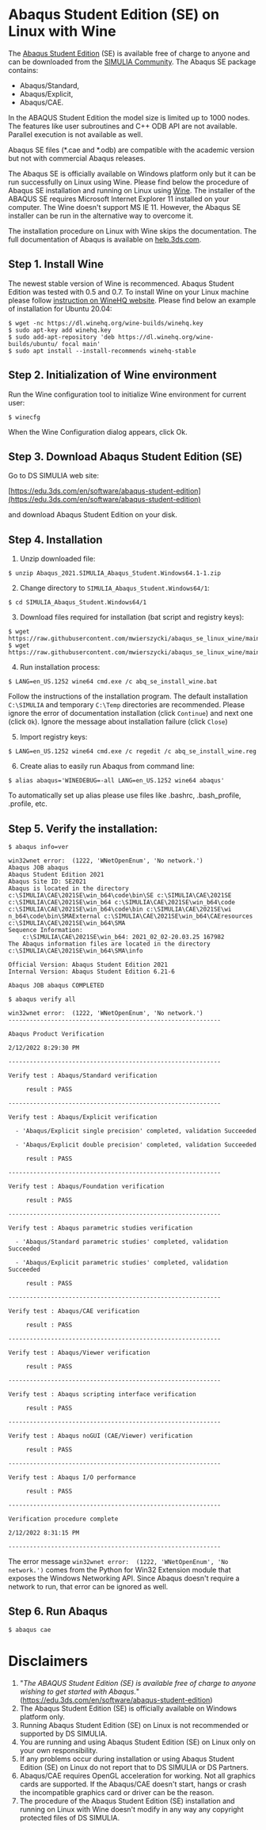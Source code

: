 # Abaqus Student Edition (SE) on Linux with Wine
The [Abaqus Student Edition](https://edu.3ds.com/en/software/abaqus-student-edition) (SE) is available free of charge to anyone and can be downloaded from the [SIMULIA Community](https://r1132100503382-eu1-3dswym.3dexperience.3ds.com/#community:39/wiki:_NXifU43Q7yHzTiCX9yEaw). The Abaqus SE package contains:
- Abaqus/Standard,
- Abaqus/Explicit,
- Abaqus/CAE.

In the ABAQUS Student Edition the model size is limited up to 1000 nodes. The features like user subroutines and C++ ODB API are not available. Parallel execution is not available as well.

Abaqus SE files (\*.cae and \*.odb) are compatible with the academic version but not with commercial Abaqus releases.

The Abaqus SE is officially available on Windows platform only but it can be run successfully on Linux using Wine. Please find below the procedure of Abaqus SE installation and running on Linux using [Wine](https://www.winehq.org/). The installer of the ABAQUS SE requires Microsoft Internet Explorer 11 installed on your computer. The Wine doesn't support MS IE 11. However, the Abaqus SE installer can be run in the alternative way to overcome it.

The installation procedure on Linux with Wine skips the documentation. The full documentation of Abaqus is available on [help.3ds.com](https://help.3ds.com/2021/English/DSSIMULIA_Established/SIMULIA_Established_FrontmatterMap/sim-t-SIMULIA_EstablishedDocSearchOnline.htm?contextscope=all).

## Step 1. Install Wine

The newest stable version of Wine is recommenced. Abaqus Student Edition was tested with 0.5 and 0.7. To install Wine on your Linux machine please follow [instruction on WineHQ website](https://wiki.winehq.org/Wine_Installation_and_Configuration). Please find below an example of installation for Ubuntu 20.04:
```
$ wget -nc https://dl.winehq.org/wine-builds/winehq.key
$ sudo apt-key add winehq.key
$ sudo add-apt-repository 'deb https://dl.winehq.org/wine-builds/ubuntu/ focal main'
$ sudo apt install --install-recommends winehq-stable
```
## Step 2. Initialization of Wine environment
Run the Wine configuration tool to initialize Wine environment for current user:
```
$ winecfg
```
When the Wine Configuration dialog appears, click Ok.

## Step 3. Download Abaqus Student Edition (SE)
Go to DS SIMULIA web site:     
   
[https://edu.3ds.com/en/software/abaqus-student-edition](https://edu.3ds.com/en/software/abaqus-student-edition)
   
and download Abaqus Student Edition on your disk.

## Step 4. Installation 

1. Unzip downloaded file:
```
$ unzip Abaqus_2021.SIMULIA_Abaqus_Student.Windows64.1-1.zip
```
2. Change directory to `SIMULIA_Abaqus_Student.Windows64/1`:
```
$ cd SIMULIA_Abaqus_Student.Windows64/1
```
3. Download files required for installation (bat script and registry keys):
```
$ wget https://raw.githubusercontent.com/mwierszycki/abaqus_se_linux_wine/main/2021/abq_se_install_wine.reg
$ wget https://raw.githubusercontent.com/mwierszycki/abaqus_se_linux_wine/main/2021/abq_se_install_wine.bat
```
4. Run installation process:
```
$ LANG=en_US.1252 wine64 cmd.exe /c abq_se_install_wine.bat
```
Follow the instructions of the installation program. The default installation `C:\SIMULIA` and temporary `C:\Temp` directories are recommended. Please ignore the error of documentation installation (click `Continue`) and next one (click `Ok`). Ignore the message about installation failure (click `Close`)

5. Import registry keys:
```
$ LANG=en_US.1252 wine64 cmd.exe /c regedit /c abq_se_install_wine.reg
```
6. Create alias to easily run Abaqus from command line:
```
$ alias abaqus='WINEDEBUG=-all LANG=en_US.1252 wine64 abaqus'
```
To automatically set up alias please use files like .bashrc, .bash_profile, .profile, etc.

## Step 5. Verify the installation:
```
$ abaqus info=ver

win32wnet error:  (1222, 'WNetOpenEnum', 'No network.')
Abaqus JOB abaqus
Abaqus Student Edition 2021
Abaqus Site ID: SE2021
Abaqus is located in the directory c:\SIMULIA\CAE\2021SE\win_b64\code\bin\SE c:\SIMULIA\CAE\2021SE c:\SIMULIA\CAE\2021SE\win_b64 c:\SIMULIA\CAE\2021SE\win_b64\code c:\SIMULIA\CAE\2021SE\win_b64\code\bin c:\SIMULIA\CAE\2021SE\wi
n_b64\code\bin\SMAExternal c:\SIMULIA\CAE\2021SE\win_b64\CAEresources c:\SIMULIA\CAE\2021SE\win_b64\SMA
Sequence Information:
    c:\SIMULIA\CAE\2021SE\win_b64: 2021_02_02-20.03.25 167982
The Abaqus information files are located in the directory c:\SIMULIA\CAE\2021SE\win_b64\SMA\info

Official Version: Abaqus Student Edition 2021
Internal Version: Abaqus Student Edition 6.21-6

Abaqus JOB abaqus COMPLETED
```
```
$ abaqus verify all

win32wnet error:  (1222, 'WNetOpenEnum', 'No network.')
------------------------------------------------------------

Abaqus Product Verification

2/12/2022 8:29:30 PM

------------------------------------------------------------

Verify test : Abaqus/Standard verification

     result : PASS

------------------------------------------------------------

Verify test : Abaqus/Explicit verification

  - 'Abaqus/Explicit single precision' completed, validation Succeeded

  - 'Abaqus/Explicit double precision' completed, validation Succeeded

     result : PASS

------------------------------------------------------------

Verify test : Abaqus/Foundation verification

     result : PASS

------------------------------------------------------------

Verify test : Abaqus parametric studies verification

  - 'Abaqus/Standard parametric studies' completed, validation Succeeded

  - 'Abaqus/Explicit parametric studies' completed, validation Succeeded

     result : PASS

------------------------------------------------------------

Verify test : Abaqus/CAE verification

     result : PASS

------------------------------------------------------------

Verify test : Abaqus/Viewer verification

     result : PASS

------------------------------------------------------------

Verify test : Abaqus scripting interface verification

     result : PASS

------------------------------------------------------------

Verify test : Abaqus noGUI (CAE/Viewer) verification

     result : PASS

------------------------------------------------------------

Verify test : Abaqus I/O performance

     result : PASS

------------------------------------------------------------

Verification procedure complete

2/12/2022 8:31:15 PM

------------------------------------------------------------
```
The error message `win32wnet error:  (1222, 'WNetOpenEnum', 'No network.')` comes from the Python for Win32 Extension module that exposes the Windows Networking API.  Since Abaqus doesn't require a network to run, that error can be ignored as well.

## Step 6. Run Abaqus
```
$ abaqus cae
```
# Disclaimers
1. "_The ABAQUS Student Edition (SE) is available free of charge to anyone wishing to get started with Abaqus._" (https://edu.3ds.com/en/software/abaqus-student-edition)
2. The Abaqus Student Edition (SE) is officially available on Windows platform only.
3. Running Abaqus Student Edition (SE) on Linux is not recommended or supported by DS SIMULIA.
4. You are running and using Abaqus Student Edition (SE) on Linux only on your own responsibility.
5. If any problems occur during installation or using Abaqus Student Edition (SE) on Linux do not report that to DS SIMULIA or DS Partners.
6. Abaqus/CAE requires OpenGL acceleration for working. Not all graphics cards are supported. If the Abaqus/CAE doesn't start, hangs or crash the incompatible graphics card or driver can be the reason.
7. The procedure of the Abaqus Student Edition (SE) installation and running on Linux with Wine doesn't modify in any way any copyright protected files of DS SIMULIA.
